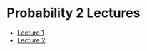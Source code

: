 # Probability 2 Lectures

- [Lecture 1](https://drive.google.com/file/d/1NXuWWAprf1hN117K867zn1lz3bccHeLT/view)
- [Lecture 2]()